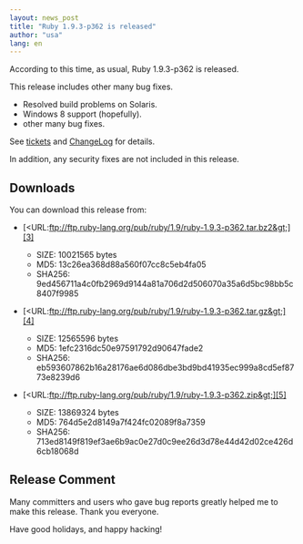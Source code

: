 ```yaml
---
layout: news_post
title: "Ruby 1.9.3-p362 is released"
author: "usa"
lang: en
---
```


According to this time, as usual, Ruby 1.9.3-p362 is released.

This release includes other many bug fixes.

* Resolved build problems on Solaris.
* Windows 8 support (hopefully).
* other many bug fixes.

See [tickets][1] and [ChangeLog][2] for details.

In addition, any security fixes are not included in this release.

## Downloads

You can download this release from:

* [&lt;URL:ftp://ftp.ruby-lang.org/pub/ruby/1.9/ruby-1.9.3-p362.tar.bz2&gt;][3]
  * SIZE: 10021565 bytes
  * MD5: 13c26ea368d88a560f07cc8c5eb4fa05
  * SHA256:
    9ed456711a4c0fb2969d9144a81a706d2d506070a35a6d5bc98bb5c8407f9985

* [&lt;URL:ftp://ftp.ruby-lang.org/pub/ruby/1.9/ruby-1.9.3-p362.tar.gz&gt;][4]
  * SIZE: 12565596 bytes
  * MD5: 1efc2316dc50e97591792d90647fade2
  * SHA256:
    eb593607862b16a28176ae6d086dbe3bd9bd41935ec999a8cd5ef8773e8239d6

* [&lt;URL:ftp://ftp.ruby-lang.org/pub/ruby/1.9/ruby-1.9.3-p362.zip&gt;][5]
  * SIZE: 13869324 bytes
  * MD5: 764d5e2d8149a7f424fc02089f8a7359
  * SHA256:
    713ed8149f819ef3ae6b9ac0e27d0c9ee26d3d78e44d42d02ce426d6cb18068d

## Release Comment

Many committers and users who gave bug reports greatly helped me to make
this release. Thank you everyone.

Have good holidays, and happy hacking!



[1]: https://bugs.ruby-lang.org/projects/ruby-193/issues?set_filter=1&amp;status_id=5 
[2]: http://svn.ruby-lang.org/repos/ruby/tags/v1_9_3_362/ChangeLog 
[3]: ftp://ftp.ruby-lang.org/pub/ruby/1.9/ruby-1.9.3-p362.tar.bz2 
[4]: ftp://ftp.ruby-lang.org/pub/ruby/1.9/ruby-1.9.3-p362.tar.gz 
[5]: ftp://ftp.ruby-lang.org/pub/ruby/1.9/ruby-1.9.3-p362.zip 
